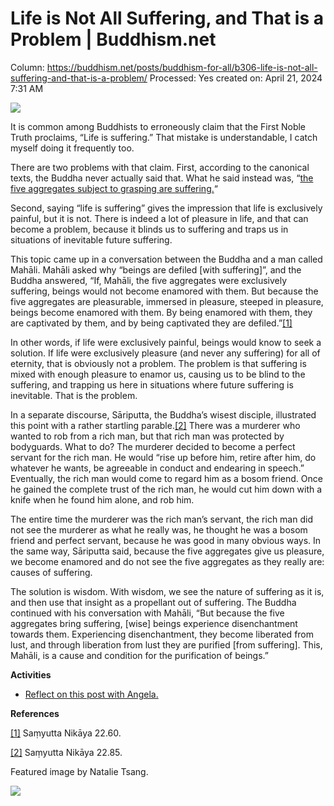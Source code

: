 # Life is Not All Suffering, and That is a Problem | Buddhism.net

Column: https://buddhism.net/posts/buddhism-for-all/b306-life-is-not-all-suffering-and-that-is-a-problem/
Processed: Yes
created on: April 21, 2024 7:31 AM

![](https://buddhism.net/wp-content/uploads/2023/09/thief.jpg)

It is common among Buddhists to erroneously claim that the First Noble Truth proclaims, “Life is suffering.” That mistake is understandable, I catch myself doing it frequently too.

There are two problems with that claim. First, according to the canonical texts, the Buddha never actually said that. What he said instead was, “[the five aggregates subject to grasping are suffering.](https://buddhism.net/posts/buddhism-for-all/b302-dukkha-is-suffering-plus-plus/)“

Second, saying “life is suffering” gives the impression that life is exclusively painful, but it is not. There is indeed a lot of pleasure in life, and that can become a problem, because it blinds us to suffering and traps us in situations of inevitable future suffering.

This topic came up in a conversation between the Buddha and a man called Mahāli. Mahāli asked why “beings are defiled [with suffering]”, and the Buddha answered, “If, Mahāli, the five aggregates were exclusively suffering, beings would not become enamored with them. But because the five aggregates are pleasurable, immersed in pleasure, steeped in pleasure, beings become enamored with them. By being enamored with them, they are captivated by them, and by being captivated they are defiled.”[[1]](https://buddhism.net/posts/buddhism-for-all/b306-life-is-not-all-suffering-and-that-is-a-problem/#_ftn1)

In other words, if life were exclusively painful, beings would know to seek a solution. If life were exclusively pleasure (and never any suffering) for all of eternity, that is obviously not a problem. The problem is that suffering is mixed with enough pleasure to enamor us, causing us to be blind to the suffering, and trapping us here in situations where future suffering is inevitable. That is the problem.

In a separate discourse, Sāriputta, the Buddha’s wisest disciple, illustrated this point with a rather startling parable.[[2]](https://buddhism.net/posts/buddhism-for-all/b306-life-is-not-all-suffering-and-that-is-a-problem/#_ftn2) There was a murderer who wanted to rob from a rich man, but that rich man was protected by bodyguards. What to do? The murderer decided to become a perfect servant for the rich man. He would “rise up before him, retire after him, do whatever he wants, be agreeable in conduct and endearing in speech.” Eventually, the rich man would come to regard him as a bosom friend. Once he gained the complete trust of the rich man, he would cut him down with a knife when he found him alone, and rob him.

The entire time the murderer was the rich man’s servant, the rich man did not see the murderer as what he really was, he thought he was a bosom friend and perfect servant, because he was good in many obvious ways. In the same way, Sāriputta said, because the five aggregates give us pleasure, we become enamored and do not see the five aggregates as they really are: causes of suffering.

The solution is wisdom. With wisdom, we see the nature of suffering as it is, and then use that insight as a propellant out of suffering. The Buddha continued with his conversation with Mahāli, “But because the five aggregates bring suffering, [wise] beings experience disenchantment towards them. Experiencing disenchantment, they become liberated from lust, and through liberation from lust they are purified [from suffering]. This, Mahāli, is a cause and condition for the purification of beings.”

**Activities**

- [Reflect on this post with Angela.](https://buddhism.net/posts/buddhism-net-blog/b306-reflections-for-life-is-not-all-suffering-and-that-is-a-problem)

**References**

[[1]](https://buddhism.net/posts/buddhism-for-all/b306-life-is-not-all-suffering-and-that-is-a-problem/#_ftnref1) Saṃyutta Nikāya 22.60.

[[2]](https://buddhism.net/posts/buddhism-for-all/b306-life-is-not-all-suffering-and-that-is-a-problem/#_ftnref2) Saṃyutta Nikāya 22.85.

Featured image by Natalie Tsang.

![](https://buddhism.net/wp-content/uploads/2023/12/b4a_blurbs_joan_halifax.jpg)